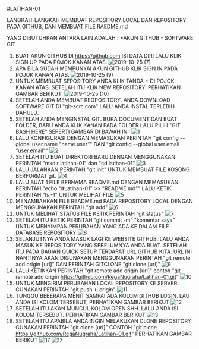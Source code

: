 #LATIHAN-01

LANGKAH-LANGKAH MEMBUAT REPOSITORY LOCAL DAN REPOSITORY PADA GITHUB, DAN MEMBUAT FILE RAEDME.md

YANG DIBUTUHKAN ANTARA LAIN ADALAH  :
*AKUN GITHUB - SOFTWARE GIT
  1. BUAT AKUN GITHUB DI https://github.com ISI DATA DIRI LALU KLIK SIGN UP PADA POJOK KANAN ATAS.
  ![2019-10-25 (7)](https://user-images.githubusercontent.com/56884391/67550646-34096580-f731-11e9-9036-7b4fb54a5c44.png)
  2. APA BILA SUDAH MEMPUNYAI AKUN GITHUB KLIK SIGN IN PADA POJOK KANAN ATAS.
  ![2019-10-25 (9)](https://user-images.githubusercontent.com/56884391/67551186-8303ca80-f732-11e9-98dd-9af184f15f73.png)
  3. UNTUK MEMBUAT SEPOSITORY ANDA KLIK TANDA + DI POJOK KANAN ATAS. SETELAH ITU KLIK NEW REPOSITORY. PERHATIKAN GAMBAR BERIKUT:
  ![2019-10-25 (10)](https://user-images.githubusercontent.com/56884391/67551455-2c4ac080-f733-11e9-9f12-622a49505f42.png)
  4. SETELAH ANDA MEMBUAT REOPOSITORY. ANDA DOWNLOAD SOFTWARE GIT DI "git-scm.com" LALU ANDA INSTAL TERLEBIH DAHULU.
  5. SETELAH ANDA MENGINSTAL GIT. BUKA DOCUMENT DAN BUAT FOLDER, BARU ANDA KLIK KANAN PADA FOLDER LALU PILIH "GIT BASH HERE"
  SEPERTI GAMBAR DI BAWAH INI:
  ![1](https://user-images.githubusercontent.com/56884391/67551899-18ec2500-f734-11e9-9042-b0b2663e7b4c.png)
  6. LALU KONFIGURASI DENGAN MEMASUKAN PERINTAH "git config --global user.name "name.user"" DAN "git config --global user.email "user.email""
  ![2](https://user-images.githubusercontent.com/56884391/67552235-d7a84500-f734-11e9-8cf2-1fb56c3ddff5.png)
  7. SETELAH ITU BUAT DIREKTORI BARU DENGAN MENGGUNAKAN PERINTAH "mkdir latihan-01" dan "cd latihan-01"
  ![3](https://user-images.githubusercontent.com/56884391/67552391-34a3fb00-f735-11e9-9603-3e5ca0031f79.png)
  8. LALU JALANKAN PERINTAH "git init" UNTUK MEMBUAT FILE KOSONG BERFORMAT git.
  ![4](https://user-images.githubusercontent.com/56884391/67552634-a4b28100-f735-11e9-9f78-d45ffc7ecac7.png)
  9. LALU BUAT 1 FILE BERNAMA README.md DENGAN MEMASUKAN PERINTAH "echo "#Latihan-01" >> "README.md"" LALU KETIK PERINTAH "ls -1" UNTUK MELIHAT FILE
  ![5](https://user-images.githubusercontent.com/56884391/67552649-abd98f00-f735-11e9-8360-d55d5cdc5518.png)
  10. MENAMBAHKAN FILE README.md PADA REPOSITORY LOCAL DENGAN MENGGUNAKAN PERINTAH "git add" 
  ![6](https://user-images.githubusercontent.com/56884391/67552666-b6942400-f735-11e9-9033-2c4b5852d8ec.png)
  11. UNTUK MELIHAT STATUS FILE KETIK PERINTAH "git status"
  ![7](https://user-images.githubusercontent.com/56884391/67552671-ba27ab00-f735-11e9-8944-205939e9b10e.png)
  12. SETELAH ITU KETIK PERINTAH "git commit -m" "komentar saya" UNTUK MENYIMPAN PERUBAHAN YANG ADA KE DALAM FILE DATABASE REPOSITORY
  ![8](https://user-images.githubusercontent.com/56884391/67552698-c90e5d80-f735-11e9-9fb6-376ae38b3321.png)
  13. SELANJUTNYA ANDA MASUK LAGI KE WEBSITE GITHUB, LALU ANDA MASUK KE REPOSITORY YANG SEBELUMNYA ANDA BUAT. SETELAH ITU PADA BAGIAN QUICK SETUP TERDAPAT URL GITHUB KITA. URL INI NANTINYA AKAN DIGUNAKAN MENGGUNAKAN PERINTAH "git remote add origin [url]" DAN PERINTAH GITCLONE "git clone [url]"
  ![9](https://user-images.githubusercontent.com/56884391/67552699-c90e5d80-f735-11e9-88be-a6dca08c8fa5.png)
  14. LALU KETIKKAN PERINTAH "git remote add origin [url]" contoh "git remote add origin https://github.com/RegaNugraha/Latihan-01.git"
  ![10](https://user-images.githubusercontent.com/56884391/67552701-c90e5d80-f735-11e9-9aa1-73e8fb5ef523.png)
  15. UNTUK MENGIRIM PERUBAHAN LOCAL REPOSITORY KE SERVER GUNAKAN PERINTAH "git push-u origin"
  ![11](https://user-images.githubusercontent.com/56884391/67552702-c9a6f400-f735-11e9-97cc-83685ed74f76.png)
  16. TUNGGU BEBERAPA MENIT SAMPAI ADA KOLOM GITHUB LOGIN. LAU ANDA ISI KOLOM TERSEBUT, PERHATIKAN GAMBAR BERIKUT
  ![12](https://user-images.githubusercontent.com/56884391/67556663-c1eb4d80-f73d-11e9-905f-d4ce43193bf6.png)
  17. SETELAH ITU AKAN MUNCUL KOLOM OPEN SHH. LALU ANDA ISI KOLOM TERSEBUT. PERHATIKAN GAMBAR BERIKUT
  ![13](https://user-images.githubusercontent.com/56884391/67552706-ca3f8a80-f735-11e9-8e77-6c4dd9ae0bfb.png)
  18. SETELAH ITU APABILA ANDA INGIN MELAKUKAN CLONE REPOSITORY GUNAKAN PERINTAH "git clone [url]" CONTOH "git clone https://github.com/RegaNugraha/Latihan-01.git" PERHATIKAN GAMBAR BERIKUT
  ![17](https://user-images.githubusercontent.com/56884391/67552722-cdd31180-f735-11e9-8697-f9650d5dc54f.png)
  ![17](https://user-images.githubusercontent.com/56884391/67552724-ce6ba800-f735-11e9-882c-e89b09237ec3.png)
